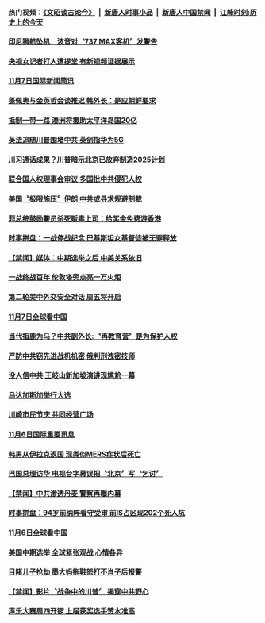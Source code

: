 #### 热门视频：[《文昭谈古论今》](https://github.com/gfw-breaker/wenzhao/blob/master/README.md?t=11081533) &nbsp;|&nbsp; [新唐人时事小品](https://github.com/gfw-breaker/ntdtv-comedy/blob/master/README.md?t=11081533) &nbsp;|&nbsp; [新唐人中国禁闻](https://github.com/gfw-breaker/ntdtv-news/blob/master/README.md?t=11081533) &nbsp;|&nbsp; [江峰时刻:历史上的今天](https://github.com/gfw-breaker/today-in-history/blob/master/README.md?t=11081533) 


#### [印尼狮航坠机　波音对〝737 MAX客机〞发警告](../pages/news202/a1398555.md?t=11081533) 

#### [央视女记者打人遭提堂 有新视频证据展示](../pages/news202/a1398531.md?t=11081533) 

#### [11月7日国际新闻简讯](../pages/news202/a1398544.md?t=11081533) 

#### [蓬佩奥与金英哲会谈推迟 韩外长：是应朝鲜要求](../pages/news202/a1398534.md?t=11081533) 

#### [抵制一带一路 澳洲将援助太平洋岛国20亿](../pages/news202/a1398528.md?t=11081533) 

#### [英法追随川普围堵中共 英剑指华为5G](../pages/news202/a1398498.md?t=11081533) 


#### [川习通话成果？川普暗示北京已放弃制造2025计划](../pages/news202/a1398487.md?t=11081533) 

#### [联合国人权理事会审议 多国批中共侵犯人权](../pages/news202/a1398473.md?t=11081533) 

#### [美国〝极限施压〞伊朗  中共或寻求规避制裁](../pages/news202/a1398470.md?t=11081533) 

#### [菲总统鼓励警员杀死贩毒上司：给奖金免费游香港](../pages/news202/a1398446.md?t=11081533) 

#### [时事拼盘：一战停战纪念  巴基斯坦女基督徒被无罪释放](../pages/news202/a1398466.md?t=11081533) 

#### [【禁闻】媒体：中期选举之后 中美关系依旧](../pages/news202/a1398464.md?t=11081533) 

#### [一战终战百年 伦敦塔旁点亮一万火炬](../pages/news202/a1398461.md?t=11081533) 

#### [第二轮美中外交安全对话 周五将开启](../pages/news202/a1398459.md?t=11081533) 

#### [11月7日全球看中国](../pages/news202/a1398451.md?t=11081533) 

#### [当代指鹿为马？中共副外长:〝再教育营〞是为保护人权](../pages/news202/a1398442.md?t=11081533) 


#### [严防中共窃先进战机机密 俄判刑洩密技师](../pages/news202/a1398435.md?t=11081533) 

#### [没人信中共 王岐山新加坡演讲现尴尬一幕](../pages/news202/a1398263.md?t=11081533) 


#### [马达加斯加举行大选](../pages/news202/a1398414.md?t=11081533) 

#### [川崎市民节庆 共同经营广场](../pages/news202/a1398411.md?t=11081533) 

#### [11月6日国际重要讯息](../pages/news202/a1398409.md?t=11081533) 

#### [韩男从伊拉克返国 现类似MERS症状后死亡](../pages/news202/a1398382.md?t=11081533) 

#### [巴国总理访华 电视台字幕误把〝北京〞写〝乞讨〞](../pages/news202/a1398346.md?t=11081533) 


#### [【禁闻】中共渗透丹麦 警察再曝内幕](../pages/news202/a1398317.md?t=11081533) 

#### [时事拼盘：94岁前纳粹看守受审 前IS占区现202个死人坑](../pages/news202/a1398315.md?t=11081533) 

#### [11月6日全球看中国](../pages/news202/a1398313.md?t=11081533) 

#### [美国中期选举 全球紧张观战 心情各异](../pages/news202/a1398310.md?t=11081533) 

#### [目睹儿子抢劫 墨大妈拖鞋怒打不肖子后报警](../pages/news202/a1398301.md?t=11081533) 

#### [【禁闻】影片〝战争中的川普〞 揭穿中共野心](../pages/news202/a1398290.md?t=11081533) 

#### [声乐大赛周四开锣 上届获奖选手赞水准高](../pages/news202/a1398302.md?t=11081533) 

